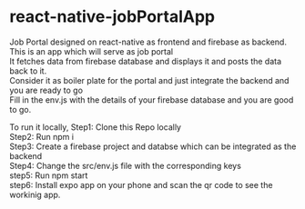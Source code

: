 # react-native-jobPortalApp
Job Portal designed on react-native as frontend and firebase as backend.<br/>
This is an app which will serve as job portal <br/>
It fetches data from firebase database and displays it and posts the data back to it.<br/>
Consider it as boiler plate for the portal and just integrate the backend and you are ready to go <br/>
Fill in the env.js with the details of your firebase database and you are good to go.<br/>

To run it locally,
Step1: Clone this Repo locally <br/>
Step2: Run npm i <br/>
Step3: Create a firebase project and databse which can be integrated as the backend<br/>
Step4: Change the src/env.js file with the corresponding keys<br/>
step5: Run npm start <br/>
step6: Install expo app on your phone and scan the qr code to see the workinig app.<br/>

